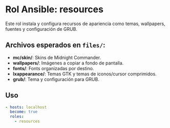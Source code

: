 # Rol Ansible: resources

Este rol instala y configura recursos de apariencia como temas, wallpapers, fuentes y configuración de GRUB.

## Archivos esperados en `files/`:

- **mc/skin/**: Skins de Midnight Commander.
- **wallpapers/**: Imágenes a copiar a fondo de pantalla.
- **fonts/**: Fonts organizadas por destino.
- **lxappearance/**: Temas GTK y temas de iconos/cursor comprimidos.
- **grub/**: Tema y configuración para GRUB.

## Uso

```yaml
- hosts: localhost
  become: true
  roles:
    - resources

